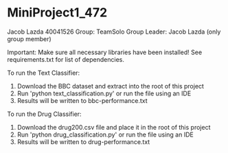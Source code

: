 # MiniProject1_472
Jacob Lazda 40041526
Group: TeamSolo 
Group Leader: Jacob Lazda (only group member)

Important:
Make sure all necessary libraries have been installed!
See requirements.txt for list of dependencies.

To run the Text Classifier:
1. Download the BBC dataset and extract into the root of this project
2. Run 'python text_classification.py' or run the file using an IDE
3. Results will be written to bbc-performance.txt

To run the Drug Classifier:
1. Download the drug200.csv file and place it in the root of this project
2. Run 'python drug_classification.py' or run the file using an IDE
3. Results will be written to drug-performance.txt 
